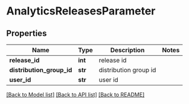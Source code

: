 # AnalyticsReleasesParameter

## Properties
Name | Type | Description | Notes
------------ | ------------- | ------------- | -------------
**release_id** | **int** | release id | 
**distribution_group_id** | **str** | distribution group id | 
**user_id** | **str** | user id | 

[[Back to Model list]](../README.md#documentation-for-models) [[Back to API list]](../README.md#documentation-for-api-endpoints) [[Back to README]](../README.md)

